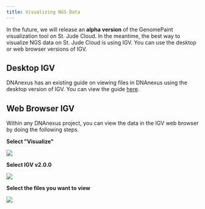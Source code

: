 ```yaml
---
title: Visualizing NGS Data
---
```


In the future, we will release an **alpha version** of the GenomePaint visualization tool on St. Jude Cloud. In the meantime, the best way to visualize NGS data on St. Jude Cloud is using IGV. You can use the desktop or web browser versions of IGV.

## Desktop IGV

DNAnexus has an existing guide on viewing files in DNAnexus using the desktop version of IGV. You can view the guide [here](https://documentation.dnanexus.com/science/using-igv-with-dnanexus).

## Web Browser IGV

Within any DNAnexus project, you can view the data in the IGV web browser by doing the following steps.

**Select "Visualize"**

![](./visualizer-igv-1.png)

**Select IGV v2.0.0**

![](./visualizer-igv-2.png)

**Select the files you want to view**

![](./visualizer-igv-3.png)

